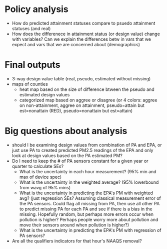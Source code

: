 


# Policy analysis
- How do predicted attainment statuses compare to psuedo attainment statuses (and real)
- How does the differenece in attainment status (or design value) change with variables? Can we explain the differences betw in vars that we expect and vars that we are concerned about (demographics)


# Final outputs
- 3-way design value table (real, pseudo, estimated without missing)
- maps of counties
  - heat map based on the size of difference btween the pseudo and estimated design values 
  - categorized map based on aggree or disagree (or 4 colors: aggree on non-attainment, aggree on attainment, pseudo=attain but est=nonattain (RED), pseudo=nonattain but est=attain)


# Big questions about analysis
- should I be examining design values from combination of PA and EPA, or just use PA to created predicted PM2.5 readings of the EPA and only look at design values based on the PA estimated PM?
- Do I need to keep the # of PA sensors constant for a given year or quarter to calculate SEs?
  - What is the uncertainty in each hour measurement? (95% min and max of device spec)
  - What is the uncertainty in the weighted average? (95% lowerbound from wavg of 95% mins)
  - What is the uncertainty in predicting the EPA's PM with weighted avg? (just regression SEs? Assuming classical measurement error of the PA sensors. Could flag all missing from PA, then use all other PA to predict missing PA for each PA and see if there is a bias in the missing. Hopefully random, but perhaps more errors occur when pollution is higher? Perhaps people worry more about pollution and move their sensors around when pollution is higher?)
  - What is the uncertainty in predicting the EPA's PM with regression of PA sensors?
- Are all the qualifiers indicators for that hour's NAAQS removal?






